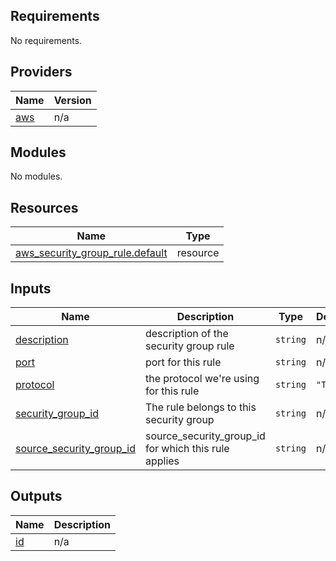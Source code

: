 <!-- BEGIN_TF_DOCS -->
## Requirements

No requirements.

## Providers

| Name | Version |
|------|---------|
| <a name="provider_aws"></a> [aws](#provider\_aws) | n/a |

## Modules

No modules.

## Resources

| Name | Type |
|------|------|
| [aws_security_group_rule.default](https://registry.terraform.io/providers/hashicorp/aws/latest/docs/resources/security_group_rule) | resource |

## Inputs

| Name | Description | Type | Default | Required |
|------|-------------|------|---------|:--------:|
| <a name="input_description"></a> [description](#input\_description) | description of the security group rule | `string` | n/a | yes |
| <a name="input_port"></a> [port](#input\_port) | port for this rule | `string` | n/a | yes |
| <a name="input_protocol"></a> [protocol](#input\_protocol) | the protocol we're using for this rule | `string` | `"TCP"` | no |
| <a name="input_security_group_id"></a> [security\_group\_id](#input\_security\_group\_id) | The rule belongs to this security group | `string` | n/a | yes |
| <a name="input_source_security_group_id"></a> [source\_security\_group\_id](#input\_source\_security\_group\_id) | source\_security\_group\_id for which this rule applies | `string` | n/a | yes |

## Outputs

| Name | Description |
|------|-------------|
| <a name="output_id"></a> [id](#output\_id) | n/a |
<!-- END_TF_DOCS -->